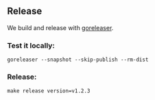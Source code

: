 ## Release

We build and release with [goreleaser](https://goreleaser.com/install/).

### Test it locally:

```
goreleaser --snapshot --skip-publish --rm-dist
```

### Release:

```
make release version=v1.2.3
```